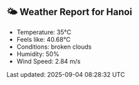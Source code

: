 <!-- WEATHER-START -->
## 🌤 Weather Report for Hanoi

- Temperature: 35°C
- Feels like: 40.68°C
- Conditions: broken clouds
- Humidity: 50%
- Wind Speed: 2.84 m/s

Last updated: 2025-09-04 08:28:32 UTC
<!-- WEATHER-END -->
